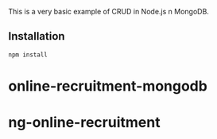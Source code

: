 This is a very basic example of CRUD in Node.js n MongoDB.


## Installation

	npm install

# online-recruitment-mongodb
# ng-online-recruitment
